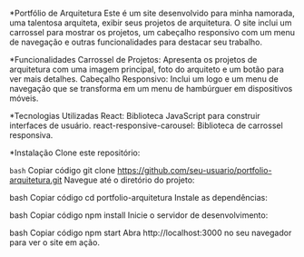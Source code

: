 *Portfólio de Arquitetura
Este é um site desenvolvido para minha namorada, uma talentosa arquiteta, exibir seus projetos de arquitetura. O site inclui um carrossel para mostrar os projetos, um cabeçalho responsivo com um menu de navegação e outras funcionalidades para destacar seu trabalho.

*Funcionalidades
Carrossel de Projetos: Apresenta os projetos de arquitetura com uma imagem principal, foto do arquiteto e um botão para ver mais detalhes.
Cabeçalho Responsivo: Inclui um logo e um menu de navegação que se transforma em um menu de hambúrguer em dispositivos móveis.

*Tecnologias Utilizadas
React: Biblioteca JavaScript para construir interfaces de usuário.
react-responsive-carousel: Biblioteca de carrossel responsiva.

*Instalação
Clone este repositório:

`bash`
Copiar código
git clone https://github.com/seu-usuario/portfolio-arquitetura.git
Navegue até o diretório do projeto:

bash
Copiar código
cd portfolio-arquitetura
Instale as dependências:

bash
Copiar código
npm install
Inicie o servidor de desenvolvimento:

bash
Copiar código
npm start
Abra http://localhost:3000 no seu navegador para ver o site em ação.
